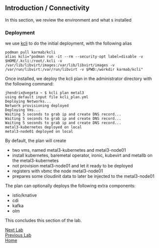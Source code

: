 ## Introduction / Connectivity

In this section, we review the environment and what s installed

### Deployment

we use [kcli](https://kcli.readthedocs.io) to do the initial deployment, with the following alias

```
podman pull karmab/kcli
alias kcli="podman run -it --rm --security-opt label=disable -v $HOME/.kcli:/root/.kcli -v /var/lib/libvirt/images:/var/lib/libvirt/images -v /var/run/libvirt:/var/run/libvirt -v $PWD:/workdir karmab/kcli"
```

Once installed, we deploy the kcli plan in the administrator directory with the following command:

```console
jhendrix@vegeta ~ $ kcli plan metal3
using default input file kcli_plan.yml
Deploying Networks...
Network provisioning deployed
Deploying Vms...
Waiting 5 seconds to grab ip and create DNS record...
Waiting 5 seconds to grab ip and create DNS record...
Waiting 5 seconds to grab ip and create DNS record...
metal3-kubernetes deployed on local
metal3-node01 deployed on local
```

By default, the plan will create

- two vms, named metal3-kubernetes and metal3-node01
- install kubernetes, baremetal operator, ironic, kubevirt and metallb on the metal3-kubernetes
- not provision metal3-node01 and let it ready to be deployed
- registers with vbmc the node metal3-node01
- prepares some cloudinit data to later be injected to the metal3-node01

The plan can optionally deploys the following extra components:
- istio/knative
- cdi
- kafka
- olm

This concludes this section of the lab.

[Next Lab](lab2.md)\
[Previous Lab](lab0.md)\
[Home](README.md)
